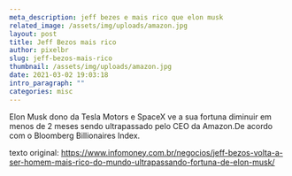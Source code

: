 ```yaml
---
meta_description: jeff bezes e mais rico que elon musk
related_image: /assets/img/uploads/amazon.jpg
layout: post
title: Jeff Bezos mais rico
author: pixelbr
slug: jeff-bezos-mais-rico
thumbnail: /assets/img/uploads/amazon.jpg
date: 2021-03-02 19:03:18
intro_paragraph: ""
categories: misc
---
```



Elon Musk dono da Tesla Motors e SpaceX  ve a sua fortuna diminuir em menos de 2 meses sendo ultrapassado pelo CEO da Amazon.De acordo com o Bloomberg Billionaires Index.



texto original: https://www.infomoney.com.br/negocios/jeff-bezos-volta-a-ser-homem-mais-rico-do-mundo-ultrapassando-fortuna-de-elon-musk/


